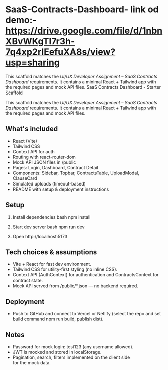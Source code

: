 # SaaS-Contracts-Dashboard- link od demo:- https://drive.google.com/file/d/1nbnXBvWKgTI7r3h-7q4xp2rIEefuXA8s/view?usp=sharing
This scaffold matches the *UI/UX Developer Assignment – SaaS Contracts Dashboard* requirements. It contains a minimal React + Tailwind app with the required pages and mock API files.
SaaS Contracts Dashboard - Starter Scaffold

This scaffold matches the *UI/UX Developer Assignment – SaaS Contracts Dashboard* requirements. It contains a minimal React + Tailwind app with the required pages and mock API files.

## What's included
- React (Vite)
- Tailwind CSS
- Context API for auth
- Routing with react-router-dom
- Mock API JSON files in /public
- Pages: Login, Dashboard, Contract Detail
- Components: Sidebar, Topbar, ContractsTable, UploadModal, ClauseCard
- Simulated uploads (timeout-based)
- README with setup & deployment instructions

## Setup
1. Install dependencies
bash
npm install

2. Start dev server
bash
npm run dev

3. Open http://localhost:5173

## Tech choices & assumptions
- Vite + React for fast dev environment.
- Tailwind CSS for utility-first styling (no inline CSS).
- Context API (AuthContext) for authentication and ContractsContext for contract state.
- Mock API served from /public/*.json — no backend required.

## Deployment
- Push to GitHub and connect to Vercel or Netlify (select the repo and set build command npm run build, publish dist).

## Notes
- Password for mock login: test123 (any username allowed).
- JWT is mocked and stored in localStorage.
- Pagination, search, filters implemented on the client side for the mock data.
